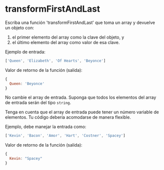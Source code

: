 # transformFirstAndLast

Escriba una función 'transformFirstAndLast' que toma un array y devuelve un
objeto con:

1. el primer elemento del array como la clave del objeto, y
2. el último elemento del array como valor de esa clave.

Ejemplo de entrada:

```js
['Queen', 'Elizabeth', 'Of Hearts', 'Beyonce']
```

Valor de retorno de la función (salida):

```js
{
  Queen: 'Beyonce'
}
```

No cambie el array de entrada. Suponga que todos los elementos del array de
entrada serán del tipo `string`.

Tenga en cuenta que el array de entrada puede tener un número variable de
elementos. Tu código debería acomodarse de manera flexible.

Ejemplo, debe manejar la entrada como:

```js
['Kevin', 'Bacon', 'Amor', 'Hart', 'Costner', 'Spacey']
```

Valor de retorno de la función (salida):

```js
{
  Kevin: "Spacey"
}
```
